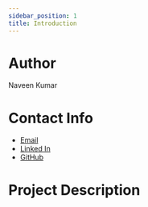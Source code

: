 ```yaml
---
sidebar_position: 1
title: Introduction
---
```



# Author
Naveen Kumar

# Contact Info
- [Email](mailto:navstr10@gmail.com)
- [Linked In](https://www.linkedin.com/in/naveen-kumar-814903228/)
- [GitHub](https://github.com/stupiddint)

# Project Description

